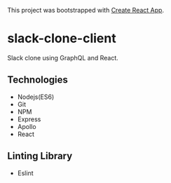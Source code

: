 This project was bootstrapped with [Create React App](https://github.com/facebook/create-react-app).

# slack-clone-client
Slack clone using GraphQL and React. 

## Technologies
  * Nodejs(ES6)
  * Git
  * NPM
  * Express
  * Apollo
  * React

## Linting Library
  * Eslint